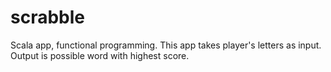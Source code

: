 # scrabble

Scala app, functional programming. This app takes player's letters as input. Output is possible word with highest score.
